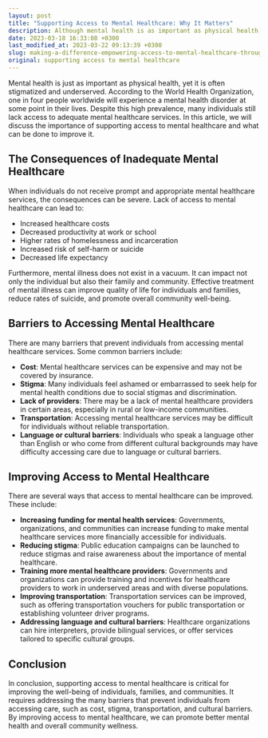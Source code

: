 ```yaml
---
layout: post
title: "Supporting Access to Mental Healthcare: Why It Matters"
description: Although mental health is as important as physical health, it is frequently stigmatized and not properly addressed. The World Health Organization reports that one in four individuals globally will encounter a mental illness at any time throughout their lives. Despite the high number of cases, many people still don't have adequate mental health care services. This piece will highlight the significance of supporting the access to mental healthcare, and suggest ways of improving it.
date: 2023-03-18 16:33:08 +0300
last_modified_at: 2023-03-22 09:13:39 +0300
slug: making-a-difference-empowering-access-to-mental-healthcare-through-charity-donations
original: supporting access to mental healthcare
---
```

Mental health is just as important as physical health, yet it is often stigmatized and underserved. According to the World Health Organization, one in four people worldwide will experience a mental health disorder at some point in their lives. Despite this high prevalence, many individuals still lack access to adequate mental healthcare services. In this article, we will discuss the importance of supporting access to mental healthcare and what can be done to improve it.

## The Consequences of Inadequate Mental Healthcare

When individuals do not receive prompt and appropriate mental healthcare services, the consequences can be severe. Lack of access to mental healthcare can lead to:

* Increased healthcare costs
* Decreased productivity at work or school
* Higher rates of homelessness and incarceration
* Increased risk of self-harm or suicide
* Decreased life expectancy

Furthermore, mental illness does not exist in a vacuum. It can impact not only the individual but also their family and community. Effective treatment of mental illness can improve quality of life for individuals and families, reduce rates of suicide, and promote overall community well-being.

## Barriers to Accessing Mental Healthcare

There are many barriers that prevent individuals from accessing mental healthcare services. Some common barriers include:

* **Cost**: Mental healthcare services can be expensive and may not be covered by insurance.
* **Stigma**: Many individuals feel ashamed or embarrassed to seek help for mental health conditions due to social stigmas and discrimination.
* **Lack of providers**: There may be a lack of mental healthcare providers in certain areas, especially in rural or low-income communities.
* **Transportation**: Accessing mental healthcare services may be difficult for individuals without reliable transportation.
* **Language or cultural barriers**: Individuals who speak a language other than English or who come from different cultural backgrounds may have difficulty accessing care due to language or cultural barriers.

## Improving Access to Mental Healthcare

There are several ways that access to mental healthcare can be improved. These include:

* **Increasing funding for mental health services**: Governments, organizations, and communities can increase funding to make mental healthcare services more financially accessible for individuals.
* **Reducing stigma**: Public education campaigns can be launched to reduce stigmas and raise awareness about the importance of mental healthcare.
* **Training more mental healthcare providers**: Governments and organizations can provide training and incentives for healthcare providers to work in underserved areas and with diverse populations.
* **Improving transportation**: Transportation services can be improved, such as offering transportation vouchers for public transportation or establishing volunteer driver programs.
* **Addressing language and cultural barriers**: Healthcare organizations can hire interpreters, provide bilingual services, or offer services tailored to specific cultural groups.

## Conclusion

In conclusion, supporting access to mental healthcare is critical for improving the well-being of individuals, families, and communities. It requires addressing the many barriers that prevent individuals from accessing care, such as cost, stigma, transportation, and cultural barriers. By improving access to mental healthcare, we can promote better mental health and overall community wellness.